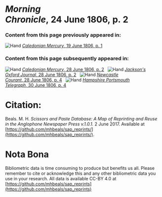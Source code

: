 # *Morning Chronicle*, 24 June 1806, p. 2  
  
### Content from this page previously appeared in:  
![Hand](http://scissorsandpaste.net/wp-content/uploads/2017/06/smallhandpointer.png) [*Caledonian Mercury*, 19 June 1806, p. 1](https://mhbeals.github.io/sap_html/Caledonian-Mercury/Caledonian-Mercury-19-June-1806-p-1)  
  
### Content from this page subsequently appeared in:  
![Hand](http://scissorsandpaste.net/wp-content/uploads/2017/06/smallhandpointer.png) [*Caledonian Mercury*, 28 June 1806, p. 2](https://mhbeals.github.io/sap_html/Caledonian-Mercury/Caledonian-Mercury-28-June-1806-p-2)  
![Hand](http://scissorsandpaste.net/wp-content/uploads/2017/06/smallhandpointer.png) [*Jackson's Oxford Journal*, 28 June 1806, p. 2](https://mhbeals.github.io/sap_html/Jackson's-Oxford-Journal/Jackson's-Oxford-Journal-28-June-1806-p-2)  
![Hand](http://scissorsandpaste.net/wp-content/uploads/2017/06/smallhandpointer.png) [*Newcastle Courant*, 28 June 1806, p. 4](https://mhbeals.github.io/sap_html/Newcastle-Courant/Newcastle-Courant-28-June-1806-p-4)  
![Hand](http://scissorsandpaste.net/wp-content/uploads/2017/06/smallhandpointer.png) [*Hampshire Portsmouth Telegraph*, 30 June 1806, p. 4](https://mhbeals.github.io/sap_html/Hampshire-Portsmouth-Telegraph/Hampshire-Portsmouth-Telegraph-30-June-1806-p-4)  


# Citation: 

Beals. M. H. *Scissors and Paste Database: A Map of Reprinting and Reuse in the Anglophone Newspaper Press v.1.0.1.* 2 June 2017. Available at [https://github.com/mhbeals/sap_reprints/](https://github.com/mhbeals/sap_reprints/). 

# Nota Bona

Bibliometric data is time consuming to produce but benefits us all. Please remember to cite or acknowledge this and any other bibliometric data you use in your research. All data is available CC-BY 4.0 at [https://github.com/mhbeals/sap_reprints](https://github.com/mhbeals/sap_reprints)
